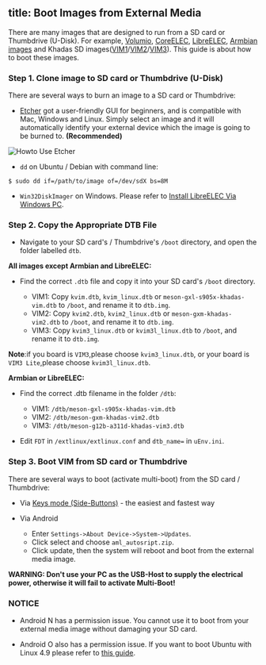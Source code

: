 title: Boot Images from External Media
---

There are many images that are designed to run from a SD card or Thumbdrive (U-Disk). For example, [Volumio](https://forum.khadas.com/t/volumio-for-khadas/1437), [CoreELEC](https://coreelec.org/), [LibreELEC](https://libreelec.tv/downloads_new/khadas-vim/), [Armbian images](http://forum.khadas.com/t/armbian-kodi-ubuntu-debian-for-sd-usb-emmc/825) and Khadas SD images([VIM1](https://dl.khadas.com/Firmware/VIM1/Ubuntu/SD_USB/)/[VIM2](https://dl.khadas.com/Firmware/VIM2/Ubuntu/SD_USB/)/[VIM3](https://dl.khadas.com/Firmware/VIM3/Ubuntu/SD_USB/)). This guide is about how to boot these images.

### Step 1. Clone image to SD card or Thumbdrive (U-Disk)
There are several ways to burn an image to a SD card or Thumbdrive:

* [Etcher](https://www.balena.io/etcher/) got a user-friendly GUI for beginners, and is compatible with Mac, Windows and Linux. Simply select an image and it will automatically identify your external device which the image is going to be burned to. **(Recommended)**

![Howto Use Etcher](/images/vim1/HowtoUseEtcher.png)

* `dd` on Ubuntu / Debian with command line:
```
$ sudo dd if=/path/to/image of=/dev/sdX bs=8M
```

* `Win32DiskImager` on Windows. Please refer to [Install LibreELEC Via Windows PC](/vim1/InstallLibreELEC.html#On-Windows-PC).

### Step 2. Copy the Appropriate DTB File
* Navigate to your SD card's / Thumbdrive's `/boot` directory, and open the folder labelled `dtb`.

**All images except Armbian and LibreELEC:**
* Find the correct `.dtb` file and copy it into your SD card's `/boot` directory.

  * VIM1: Copy `kvim.dtb`, `kvim_linux.dtb` or `meson-gxl-s905x-khadas-vim.dtb` to `/boot`, and rename it to `dtb.img`.
  * VIM2: Copy `kvim2.dtb`, `kvim2_linux.dtb` or `meson-gxm-khadas-vim2.dtb` to `/boot`, and rename it to `dtb.img`.
  * VIM3: Copy `kvim3_linux.dtb` or `kvim3l_linux.dtb` to `/boot`, and rename it to `dtb.img`.

**Note**:if you board is `VIM3`,please choose `kvim3_linux.dtb`, or your board is `VIM3 Lite`,please choose `kvim3l_linux.dtb`.

**Armbian or LibreELEC:**
* Find the correct .dtb filename in the folder `/dtb`:

  * VIM1: `/dtb/meson-gxl-s905x-khadas-vim.dtb`
  * VIM2: `/dtb/meson-gxm-khadas-vim2.dtb`
  * VIM3: `/dtb/meson-g12b-a311d-khadas-vim3.dtb`

* Edit `FDT` in `/extlinux/extlinux.conf` and `dtb_name=` in `uEnv.ini`.


### Step 3. Boot VIM from SD card or Thumbdrive
There are several ways to boot (activate multi-boot) from the SD card / Thumbdrive:

* Via [Keys mode (Side-Buttons)](/vim1/HowtoBootIntoUpgradeMode.html) - the easiest and fastest way

* Via Android

  * Enter `Settings->About Device->System->Updates`.
  * Click select and choose `aml_autosript.zip`.
  * Click update, then the system will reboot and boot from the external media image.

**WARNING: Don't use your PC as the USB-Host to supply the electrical power, otherwise it will fail to activate Multi-Boot!**

### NOTICE
* Android N has a permission issue. You cannot use it to boot from your external media image without damaging your SD card.

* Android O also has a permission issue. If you want to boot Ubuntu with Linux 4.9 please refer to [this guide](http://forum.khadas.com/t/armbian-kodi-ubuntu-debian-for-sd-usb-emmc/825/109).
